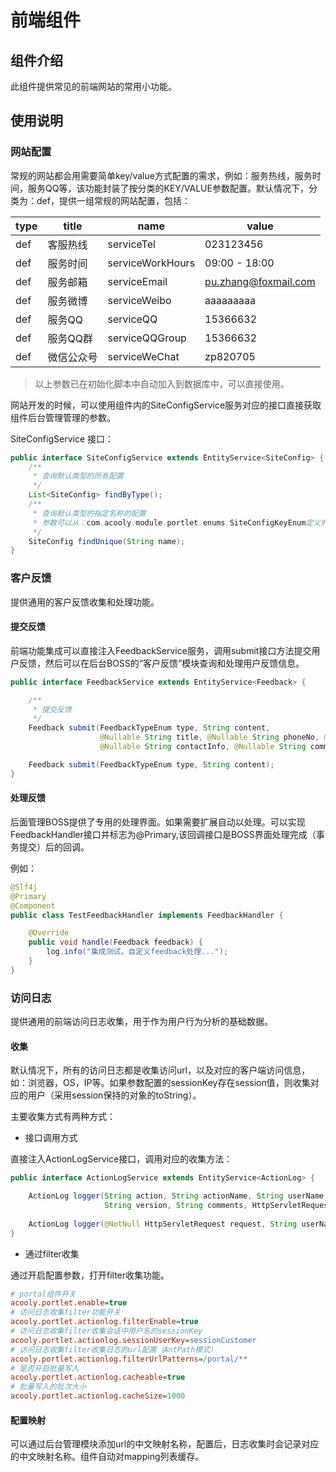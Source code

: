 前端组件
====

## 组件介绍

此组件提供常见的前端网站的常用小功能。

## 使用说明

### 网站配置

常规的网站都会用需要简单key/value方式配置的需求，例如：服务热线，服务时间，服务QQ等，该功能封装了按分类的KEY/VALUE参数配置。默认情况下，分类为：def，提供一组常规的网站配置，包括：

|type|title  |name         |value
|----|-------|-------------|---------
|def|客服热线	|serviceTel	 |023123456
|def|服务时间	|serviceWorkHours	|09:00 - 18:00
|def|服务邮箱	|serviceEmail	    |pu.zhang@foxmail.com
|def|服务微博	|serviceWeibo	    |aaaaaaaaa
|def|服务QQ	|serviceQQ	        |15366632
|def|服务QQ群	|serviceQQGroup	|15366632
|def|微信公众号	|serviceWeChat	|zp820705

> 以上参数已在初始化脚本中自动加入到数据库中，可以直接使用。

网站开发的时候，可以使用组件内的SiteConfigService服务对应的接口直接获取组件后台管理管理的参数。

SiteConfigService 接口：

```java
public interface SiteConfigService extends EntityService<SiteConfig> {
    /**
     * 查询默认类型的所有配置
     */
    List<SiteConfig> findByType();
    /**
     * 查询默认类型的指定名称的配置
     * 参数可以从：com.acooly.module.portlet.enums.SiteConfigKeyEnum定义的key
     */
    SiteConfig findUnique(String name);
}
```

### 客户反馈

提供通用的客户反馈收集和处理功能。

#### 提交反馈

前端功能集成可以直接注入FeedbackService服务，调用submit接口方法提交用户反馈，然后可以在后台BOSS的“客户反馈”模块查询和处理用户反馈信息。

```java
public interface FeedbackService extends EntityService<Feedback> {

    /**
     * 提交反馈
     */
    Feedback submit(FeedbackTypeEnum type, String content,
                    @Nullable String title, @Nullable String phoneNo, @Nullable String address,
                    @Nullable String contactInfo, @Nullable String comments, @Nullable String userName);

    Feedback submit(FeedbackTypeEnum type, String content);
}

```

#### 处理反馈

后面管理BOSS提供了专用的处理界面。如果需要扩展自动以处理。可以实现FeedbackHandler接口并标志为@Primary,该回调接口是BOSS界面处理完成（事务提交）后的回调。

例如：

```java
@Slf4j
@Primary
@Component
public class TestFeedbackHandler implements FeedbackHandler {

    @Override
    public void handle(Feedback feedback) {
        log.info("集成测试，自定义feedback处理...");
    }
}
```

### 访问日志

提供通用的前端访问日志收集，用于作为用户行为分析的基础数据。

#### 收集

默认情况下，所有的访问日志都是收集访问url，以及对应的客户端访问信息，如：浏览器，OS，IP等。如果参数配置的sessionKey存在session值，则收集对应的用户（采用session保持的对象的toString）。

主要收集方式有两种方式：

* 接口调用方式

直接注入ActionLogService接口，调用对应的收集方法：

```java
public interface ActionLogService extends EntityService<ActionLog> {

    ActionLog logger(String action, String actionName, String userName, ActionChannelEnum actionChannel,
                     String version, String comments, HttpServletRequest request);
                     
    ActionLog logger(@NotNull HttpServletRequest request, String userName);
}
```

* 通过filter收集

通过开启配置参数，打开filter收集功能。

```ini
# portal组件开关
acooly.portlet.enable=true
# 访问日志收集filter功能开关
acooly.portlet.actionlog.filterEnable=true
# 访问日志收集filter收集会话中用户名的sessionKey
acooly.portlet.actionlog.sessionUserKey=sessionCustomer
# 访问日志收集filter收集日志的url配置（AntPath模式）
acooly.portlet.actionlog.filterUrlPatterns=/portal/**
# 是否开启批量写入
acooly.portlet.actionlog.cacheable=true
# 批量写入的批次大小
acooly.portlet.actionlog.cacheSize=1000
```

#### 配置映射

可以通过后台管理模块添加url的中文映射名称，配置后，日志收集时会记录对应的中文映射名称。组件自动对mapping列表缓存。





